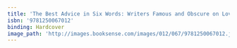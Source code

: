 ```yaml
---
title: 'The Best Advice in Six Words: Writers Famous and Obscure on Love, Sex, Money, Friendship, Family, Work, and Much More'
isbn: '9781250067012'
binding: Hardcover
image_path: 'http://images.booksense.com/images/012/067/9781250067012.jpg'
---
```


